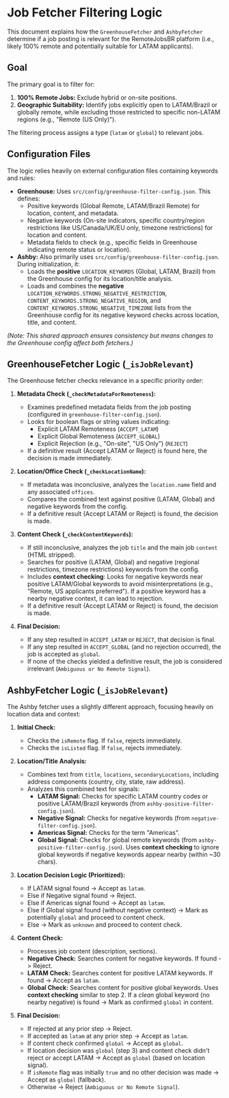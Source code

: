# Job Fetcher Filtering Logic

This document explains how the `GreenhouseFetcher` and `AshbyFetcher` determine if a job posting is relevant for the RemoteJobsBR platform (i.e., likely 100% remote and potentially suitable for LATAM applicants).

## Goal

The primary goal is to filter for:
1.  **100% Remote Jobs:** Exclude hybrid or on-site positions.
2.  **Geographic Suitability:** Identify jobs explicitly open to LATAM/Brazil or globally remote, while excluding those restricted to specific non-LATAM regions (e.g., "Remote (US Only)").

The filtering process assigns a type (`latam` or `global`) to relevant jobs.

## Configuration Files

The logic relies heavily on external configuration files containing keywords and rules:

*   **Greenhouse:** Uses `src/config/greenhouse-filter-config.json`. This defines:
    *   Positive keywords (Global Remote, LATAM/Brazil Remote) for location, content, and metadata.
    *   Negative keywords (On-site indicators, specific country/region restrictions like US/Canada/UK/EU only, timezone restrictions) for location and content.
    *   Metadata fields to check (e.g., specific fields in Greenhouse indicating remote status or location).
*   **Ashby:** Also primarily uses `src/config/greenhouse-filter-config.json`. During initialization, it:
    *   Loads the **positive** `LOCATION_KEYWORDS` (Global, LATAM, Brazil) from the Greenhouse config for its location/title analysis.
    *   Loads and combines the **negative** `LOCATION_KEYWORDS.STRONG_NEGATIVE_RESTRICTION`, `CONTENT_KEYWORDS.STRONG_NEGATIVE_REGION`, and `CONTENT_KEYWORDS.STRONG_NEGATIVE_TIMEZONE` lists from the Greenhouse config for its negative keyword checks across location, title, and content.

*(Note: This shared approach ensures consistency but means changes to the Greenhouse config affect both fetchers.)*

## GreenhouseFetcher Logic (`_isJobRelevant`)

The Greenhouse fetcher checks relevance in a specific priority order:

1.  **Metadata Check (`_checkMetadataForRemoteness`):**
    *   Examines predefined metadata fields from the job posting (configured in `greenhouse-filter-config.json`).
    *   Looks for boolean flags or string values indicating:
        *   Explicit LATAM Remoteness (`ACCEPT_LATAM`)
        *   Explicit Global Remoteness (`ACCEPT_GLOBAL`)
        *   Explicit Rejection (e.g., "On-site", "US Only") (`REJECT`)
    *   If a definitive result (Accept LATAM or Reject) is found here, the decision is made immediately.

2.  **Location/Office Check (`_checkLocationName`):**
    *   If metadata was inconclusive, analyzes the `location.name` field and any associated `offices`.
    *   Compares the combined text against positive (LATAM, Global) and negative keywords from the config.
    *   If a definitive result (Accept LATAM or Reject) is found, the decision is made.

3.  **Content Check (`_checkContentKeywords`):**
    *   If still inconclusive, analyzes the job `title` and the main job `content` (HTML stripped).
    *   Searches for positive (LATAM, Global) and negative (regional restrictions, timezone restrictions) keywords from the config.
    *   Includes **context checking**: Looks for negative keywords near positive LATAM/Global keywords to avoid misinterpretations (e.g., "Remote, US applicants preferred"). If a positive keyword has a nearby negative context, it can lead to rejection.
    *   If a definitive result (Accept LATAM or Reject) is found, the decision is made.

4.  **Final Decision:**
    *   If any step resulted in `ACCEPT_LATAM` or `REJECT`, that decision is final.
    *   If any step resulted in `ACCEPT_GLOBAL` (and no rejection occurred), the job is accepted as `global`.
    *   If none of the checks yielded a definitive result, the job is considered irrelevant (`Ambiguous or No Remote Signal`).

## AshbyFetcher Logic (`_isJobRelevant`)

The Ashby fetcher uses a slightly different approach, focusing heavily on location data and context:

1.  **Initial Check:**
    *   Checks the `isRemote` flag. If `false`, rejects immediately.
    *   Checks the `isListed` flag. If `false`, rejects immediately.

2.  **Location/Title Analysis:**
    *   Combines text from `title`, `locations`, `secondaryLocations`, including address components (country, city, state, raw address).
    *   Analyzes this combined text for signals:
        *   **LATAM Signal:** Checks for specific LATAM country codes or positive LATAM/Brazil keywords (from `ashby-positive-filter-config.json`).
        *   **Negative Signal:** Checks for negative keywords (from `negative-filter-config.json`).
        *   **Americas Signal:** Checks for the term "Americas".
        *   **Global Signal:** Checks for global remote keywords (from `ashby-positive-filter-config.json`). Uses **context checking** to ignore global keywords if negative keywords appear nearby (within ~30 chars).

3.  **Location Decision Logic (Prioritized):**
    *   If LATAM signal found -> Accept as `latam`.
    *   Else if Negative signal found -> Reject.
    *   Else if Americas signal found -> Accept as `latam`.
    *   Else if Global signal found (without negative context) -> Mark as potentially `global` and proceed to content check.
    *   Else -> Mark as `unknown` and proceed to content check.

4.  **Content Check:**
    *   Processes job content (description, sections).
    *   **Negative Check:** Searches content for negative keywords. If found -> Reject.
    *   **LATAM Check:** Searches content for positive LATAM keywords. If found -> Accept as `latam`.
    *   **Global Check:** Searches content for positive global keywords. Uses **context checking** similar to step 2. If a *clean* global keyword (no nearby negative) is found -> Mark as confirmed `global` in content.

5.  **Final Decision:**
    *   If rejected at any prior step -> Reject.
    *   If accepted as `latam` at any prior step -> Accept as `latam`.
    *   If content check confirmed `global` -> Accept as `global`.
    *   If location decision was `global` (step 3) and content check didn't reject or accept LATAM -> Accept as `global` (based on location signal).
    *   If `isRemote` flag was initially `true` and no other decision was made -> Accept as `global` (fallback).
    *   Otherwise -> Reject (`Ambiguous or No Remote Signal`). 